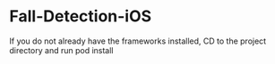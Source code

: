 # Fall-Detection-iOS

If you do not already have the frameworks installed, CD to the project directory and run
pod install
